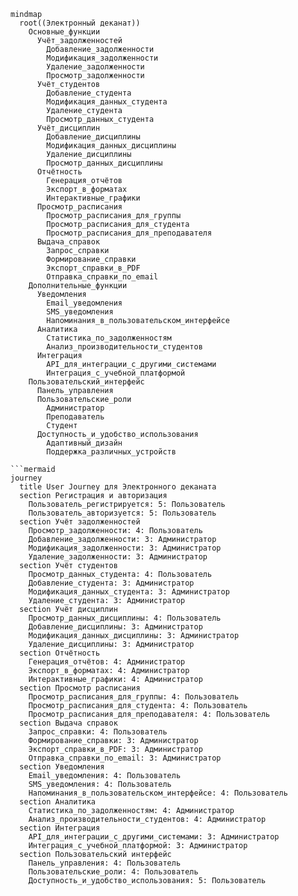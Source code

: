 ```mermaid
mindmap
  root((Электронный деканат))
    Основные_функции
      Учёт_задолженностей
        Добавление_задолженности
        Модификация_задолженности
        Удаление_задолженности
        Просмотр_задолженности
      Учёт_студентов
        Добавление_студента
        Модификация_данных_студента
        Удаление_студента
        Просмотр_данных_студента
      Учёт_дисциплин
        Добавление_дисциплины
        Модификация_данных_дисциплины
        Удаление_дисциплины
        Просмотр_данных_дисциплины
      Отчётность
        Генерация_отчётов
        Экспорт_в_форматах
        Интерактивные_графики
      Просмотр_расписания
        Просмотр_расписания_для_группы
        Просмотр_расписания_для_студента
        Просмотр_расписания_для_преподавателя
      Выдача_справок
        Запрос_справки
        Формирование_справки
        Экспорт_справки_в_PDF
        Отправка_справки_по_email
    Дополнительные_функции
      Уведомления
        Email_уведомления
        SMS_уведомления
        Напоминания_в_пользовательском_интерфейсе
      Аналитика
        Статистика_по_задолженностям
        Анализ_производительности_студентов
      Интеграция
        API_для_интеграции_с_другими_системами
        Интеграция_с_учебной_платформой
    Пользовательский_интерфейс
      Панель_управления
      Пользовательские_роли
        Администратор
        Преподаватель
        Студент
      Доступность_и_удобство_использования
        Адаптивный_дизайн
        Поддержка_различных_устройств

```mermaid
journey
  title User Journey для Электронного деканата
  section Регистрация и авторизация
    Пользователь_регистрируется: 5: Пользователь
    Пользователь_авторизуется: 5: Пользователь
  section Учёт задолженностей
    Просмотр_задолженности: 4: Пользователь
    Добавление_задолженности: 3: Администратор
    Модификация_задолженности: 3: Администратор
    Удаление_задолженности: 3: Администратор
  section Учёт студентов
    Просмотр_данных_студента: 4: Пользователь
    Добавление_студента: 3: Администратор
    Модификация_данных_студента: 3: Администратор
    Удаление_студента: 3: Администратор
  section Учёт дисциплин
    Просмотр_данных_дисциплины: 4: Пользователь
    Добавление_дисциплины: 3: Администратор
    Модификация_данных_дисциплины: 3: Администратор
    Удаление_дисциплины: 3: Администратор
  section Отчётность
    Генерация_отчётов: 4: Администратор
    Экспорт_в_форматах: 4: Администратор
    Интерактивные_графики: 4: Администратор
  section Просмотр расписания
    Просмотр_расписания_для_группы: 4: Пользователь
    Просмотр_расписания_для_студента: 4: Пользователь
    Просмотр_расписания_для_преподавателя: 4: Пользователь
  section Выдача справок
    Запрос_справки: 4: Пользователь
    Формирование_справки: 3: Администратор
    Экспорт_справки_в_PDF: 3: Администратор
    Отправка_справки_по_email: 3: Администратор
  section Уведомления
    Email_уведомления: 4: Пользователь
    SMS_уведомления: 4: Пользователь
    Напоминания_в_пользовательском_интерфейсе: 4: Пользователь
  section Аналитика
    Статистика_по_задолженностям: 4: Администратор
    Анализ_производительности_студентов: 4: Администратор
  section Интеграция
    API_для_интеграции_с_другими_системами: 3: Администратор
    Интеграция_с_учебной_платформой: 3: Администратор
  section Пользовательский интерфейс
    Панель_управления: 4: Пользователь
    Пользовательские_роли: 4: Пользователь
    Доступность_и_удобство_использования: 5: Пользователь
